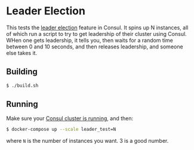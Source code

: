 # Leader Election

This tests the [leader election](https://www.consul.io/docs/guides/leader-election.html) feature in Consul. It spins up N instances, all of which
run a script to try to get leadership of their cluster using Consul. WHen one gets leadership, it tells you, then waits for a random time between
0 and 10 seconds, and then releases leadership, and someone else takes it.

## Building

```bash
$ ./build.sh
```

## Running

Make sure your [Consul cluster is running](../README.md#starting-up-your-cluster), and then:

```bash
$ docker-compose up --scale leader_test=N
```

where `N` is the number of instances you want. 3 is a good number.
